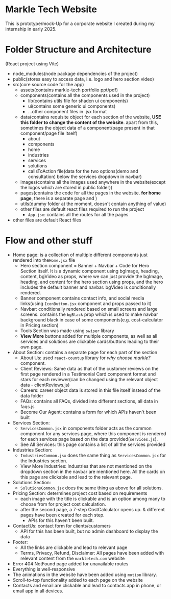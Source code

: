 # Markle Tech Website
This is prototype/mock-Up for a corporate website I created during my internship in early 2025. 

# Folder Structure and Architecture
(React project using Vite)

- node_modules(node package dependencies of the project)
- public(stores easy to access data, i.e. logo and hero section video)
- src(core source code for the app)
	- assets(contains markle-tech portfolio ppt/pdf)
	- components(contains all the components used in the project)
		- lib(contains utils file for shadcn ui components)
		- ui(contains some generic ui components)
		- ...other component files in .jsx format
	- data(contains requisite object for each section of the website, **USE this folder to change the content of the website**. apart from this, sometimes the object data of a component/page present in that component/page file itself)
		- about
		- components
		- home
		- industries
		- services
		- solutions
		- callsToAction file(data for the two options(demo and consultation) below the services dropdown in navbar)
	- images(contains all the images used anywhere in the website(except the logos which are stored in public folder))
	- pages(contains the code for all the pages in the website. **for home page**, there is a separate page and )
	- utils(dummy folder at the moment, doesn't contain anything of value)
	- other files are default react files required to run the project
		- `App.jsx`: contains all the routes for all the pages
- other files are default React files 

# Flow and other stuff
- Home page: is a collection of multiple different components just rendered into the`Home.jsx` file
	- Hero section component = Banner  + Navbar + Code for Hero Section itself. It is a dynamic component using bgImage, heading, content, bgVideo as props, where we can just provide the bgImage, heading, and content for the hero section using props, and the hero includes the default banner and navbar. bgVideo is conditionally rendered.
	- Banner component contains contact info, and social media links(using `IconButton.jsx` component and props passed to it)
	- Navbar: conditionally rendered based on small screens and large screens. contains the `bgBlack` prop which is used to make navbar background black in case of some components(e.g. cost-calculator in Pricing section)
	- Tools Section was made using `swiper` library
	- **View More** buttons added for multiple components, as well as all services and solutions are clickable cards/buttons leading to their own page.
- About Section: contains a separate page for each part of the section
	- About Us: used `react-countup` library for *why choose markle?* component.
	- Client Reviews: Same data as that of the customer reviews on the first page rendered in a Testimonial Card component format and stars for each reviewer(can be changed using the relevant object data - clientReviews.js)
	- Careers: career object data is stored in this file itself instead of the data folder
	- FAQs: contains all FAQs, divided into different sections, all data in faqs.js
	- Become Our Agent: contains a form for which APIs haven't been built
- Services Section: 
	- `ServicesCommon.jsx` in components folder acts as the common component for any services page, where this component is rendered for each services page based on the data provided(`services.js`). 
	- See All Services: this page contains a list of all the services provided
- Industries Section: 
	- `IndustriesCommon.jsx` does the same thing as `ServicesCommon.jsx` for the Industries section. 
	- View More Industries: Industries that are not mentioned on the dropdown section in the navbar are mentioned here. All the cards on this page are clickable and lead to the relevant page.
- Solutions Section: 
	- `SolutionsCommon.jsx` does the same thing as above for all solutions. 
- Pricing Section: determines project cost based on requirements
	- each image with the title is clickable and is an option among many to choose from for project cost calculation. 
	- after the second page, a 7-step CostCalculator opens up. & different pages have been created for each step.
		- APIs for this haven't been built.
- ContactUs: contact form for clients/customers
	- API for this has been built, but no admin dashboard to display the data
- Footer:
	- All the links are clickable and lead to relevant page
	- Terms, Privacy, Refund, Disclaimer: All pages have been added with relevant content from the `markletech.com` website
- Error 404 NotFound page added for unavailable routes
- Everything is well-responsive
- The animations in the website have been added using `motion` library.
- Scroll-to-top functionality added to each page on the website
- Contacts and email are clickable and lead to contacts app in phone, or email app in all devices.